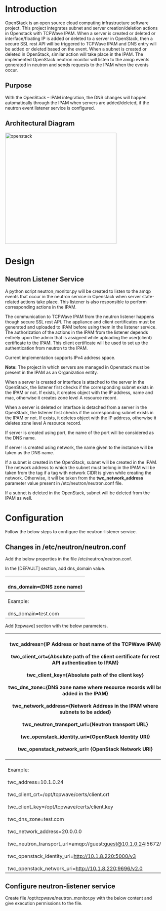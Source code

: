 # Introduction
OpenStack is an open source cloud computing infrastructure software project. This project integrates subnet and server creation/deletion actions in Openstack with TCPWave IPAM. When a server is created or deleted or interface/floating IP is added or deleted  to a server in OpenStack, then a secure SSL rest API will be triggered to TCPWave IPAM and DNS entry  will be added or deleted based on the event. When a subnet is created or deleted in OpenStack,  similar action will take place in the IPAM. The implemented OpenStack neutron monitor will listen to the amqp events generated in neutron and sends requests to the IPAM when the events occur.

 ## Purpose
 With the OpenStack – IPAM integration, the DNS changes will happen automatically through the IPAM when servers are added/deleted, if the neutron event listener     service is configured.
 
 ## Architectural Diagram
 <img width="360" alt="openstack" src="https://user-images.githubusercontent.com/56577268/164163286-9aa6d7b3-c395-4306-ae88-529f96e71372.png">
 
 # Design
  ## Neutron Listener Service
A python script neutron_monitor.py will be created to listen to the amqp events that occur in the neutron service in Openstack when server state-related actions take place. This listener is also responsible to perform corresponding actions in the IPAM.

The communication to TCPWave IPAM from the neutron listener happens though secure SSL rest API. The appliance and client certificates must be generated and uploaded to IPAM before using them in the listener service.
The authorization of the actions in the IPAM from the listener depends entirely upon the admin that is assigned while uploading the user(client) certificate to the IPAM. This client certificate will be used to set up the authentication from neutron to the IPAM.

Current implementation supports IPv4 address space.

**Note:** The project in which servers are managed in Openstack must be present in the IPAM as an Organization entity.

When a server is created or interface is attached to the server in the OpenStack, the listener first checks if the corresponding subnet exists in the IPAM or not. If exists, it creates object with the IP address, name and mac, otherwise it creates zone level A resource record.

When a server is deleted or interface is detached from a server in the OpenStack, the listener first checks if the corresponding subnet exists in the IPAM or not. If exists, it deletes object with the IP address, otherwise it deletes zone level A resource record.

If server is created using port, the name of the port will be considered as the DNS name.

If server is created using network, the name given to the instance will be taken as the DNS name.

If a subnet is created in the OpenStack, subnet will be created in the IPAM.  The network address to which the subnet must belong in the IPAM will be taken from the tag if a tag with network CIDR is given while creating the network. Otherwise, it will be taken from the **twc_network_address** parameter value present in /etc/neutron/neutron.conf file.

If a subnet is deleted in the OpenStack, subnet will be deleted from the IPAM as well.

# Configuration

Follow the below steps to configure the neutron-listener service.

 ## Changes in /etc/neutron/neutron.conf
Add the below properties in the file /etc/neutron/neutron.conf.

In the [DEFAULT] section, add dns_domain value.

|    <br>dns_domain={DNS   zone name}              |
|--------------------------------------------------|
|    <br>Example:<br>   <br>dns_domain=test.com    |

Add [tcpwave] section with the below parameters.

|    <br>twc_address={IP Address or host name of the   TCPWave IPAM}<br>   <br>twc_client_crt={Absolute   path of the client certificate for rest API authentication to IPAM}<br>   <br>twc_client_key={Absolute   path of the client key}<br>   <br>twc_dns_zone={DNS   zone name where resource records will be added in the IPAM}<br>   <br>twc_network_address={Network   Address in the IPAM where subnets to be added}<br>   <br>twc_neutron_transport_url={Neutron transport   URL}<br>   <br>twc_openstack_identity_uri={OpenStack   Identity URI}<br>   <br>twc_openstack_network_uri=   {OpenStack Network URI}<br>   <br>     |
|----------------------------------------------------------------------------------------------------------------------------------------------------------------------------------------------------------------------------------------------------------------------------------------------------------------------------------------------------------------------------------------------------------------------------------------------------------------------------------------------------------------------------------------------------------------------------------------------------------------------------------------|
|    <br>Example:<br>   <br>twc_address=10.1.0.24<br>   <br>twc_client_crt=/opt/tcpwave/certs/client.crt<br>   <br>twc_client_key=/opt/tcpwave/certs/client.key<br>   <br>twc_dns_zone=test.com<br>   <br>twc_network_address=20.0.0.0<br>   <br>twc_neutron_transport_url=amqp://guest:guest@10.1.0.24:5672//<br>   <br>twc_openstack_identity_uri=http://10.1.8.220:5000/v3<br>   <br>twc_openstack_network_uri=http://10.1.8.220:9696/v2.0                                                                                                                                                                                            |
  ## Configure neutron-listener service
  
  Create file /opt/tcpwave/neutron_monitor.py with the below content and give execution permissions to the file.
  
  
  



 
